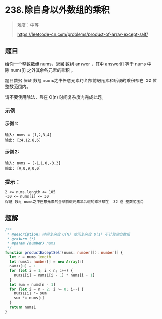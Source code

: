 # 238.除自身以外数组的乘积

> 难度：中等
>
> https://leetcode-cn.com/problems/product-of-array-except-self/

## 题目

给你一个整数数组 nums，返回 数组 answer ，其中 answer[i] 等于 nums 中除 nums[i] 之外其余各元素的乘积 。

题目数据 保证 数组 nums之中任意元素的全部前缀元素和后缀的乘积都在  32 位 整数范围内。

请不要使用除法，且在 O(n) 时间复杂度内完成此题。

### 示例

#### 示例 1:

```
输入: nums = [1,2,3,4]
输出: [24,12,8,6]
```

#### 示例 2:

```
输入: nums = [-1,1,0,-3,3]
输出: [0,0,9,0,0]
```

### 提示：

```
2 <= nums.length <= 105
-30 <= nums[i] <= 30
保证 数组 nums之中任意元素的全部前缀元素和后缀的乘积都在  32 位 整数范围内
```

## 题解

```typescript
/**
 * @description: 时间复杂度 O(N) 空间复杂度 O(1) 不计算输出数组
 * @return {*}
 * @param {number} nums
 */
function productExceptSelf(nums: number[]): number[] {
  let n = nums.length
  let nums1: number[] = new Array(n)
  nums1[0] = 1
  for (let i = 1; i < n; i++) {
    nums1[i] = nums1[i - 1] * nums[i - 1]
  }
  let sum = nums[n - 1]
  for (let i = n - 2; i >= 0; i--) {
    nums1[i] *= sum
    sum *= nums[i]
  }
  return nums1
}
```